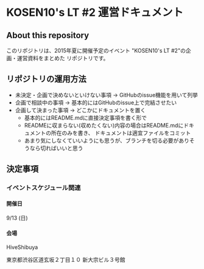 # KOSEN10's LT #2 運営ドキュメント

## About this repository

このリポジトリは、2015年夏に開催予定のイベント "KOSEN10's LT #2"の企画・運営資料をまとめた
リポジトリです。


## リポジトリの運用方法

* 未決定・企画で決めないといけない事項 → GitHubのissue機能を用いて列挙
* 企画で相談中の事項 → 基本的にはGitHubのissue上で完結させたい
* 企画して決まった事項 → どこかにドキュメントを置く
    * 基本的にはREADME.mdに直接決定事項を書く形で
    * READMEに収まらない(収めたくない)内容の場合はREADME.mdにドキュメントの所在のみを書き、
      ドキュメントは適宜ファイルをコミット
    * あまり気にしなくていいようにも思うが、ブランチを切る必要がありそうなら切ればいいと思う
      
## 決定事項

### イベントスケジュール関連

#### 開催日

9/13 (日)

#### 会場

HiveShibuya

東京都渋谷区道玄坂２丁目１０ 新大宗ビル３号館
